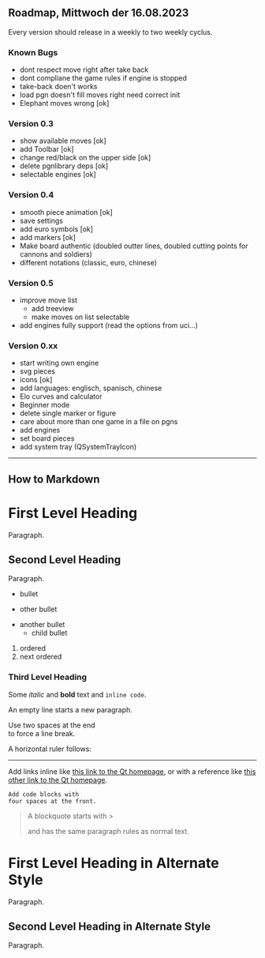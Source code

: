 ## Roadmap, Mittwoch der 16.08.2023
Every version should release in a weekly to two weekly cyclus.

### Known Bugs
* dont respect move right after take back 
* dont compliane the game rules if engine is stopped
* take-back doen't works
* load pgn doesn't fill moves right need correct init
* Elephant moves wrong [ok]
### Version 0.3
- show available moves [ok]
- add Toolbar [ok]
- change red/black on the upper side [ok]
- delete pgnlibrary deps [ok]
- selectable engines [ok]
### Version 0.4
- smooth piece animation [ok]
- save settings
- add euro symbols [ok]
- add markers [ok]
- Make board authentic (doubled outter lines, 
doubled cutting points for cannons and soldiers)
- different notations (classic, euro, chinese)
### Version 0.5
- improve move list
    - add treeview
    - make moves on list selectable
- add engines fully support (read the options from uci...)
### Version 0.xx    
- start writing own engine
- svg pieces
- icons [ok]
- add languages: englisch, spanisch, chinese
- Elo curves and calculator
- Beginner mode
- delete single marker or figure
- care about more than one game in a file on pgns
- add engines 
- set board pieces
- add system tray (QSystemTrayIcon)
----------------------------------------------------
How to Markdown
---------------
# First Level Heading

Paragraph.

## Second Level Heading

Paragraph.

- bullet
+ other bullet
* another bullet
    * child bullet

1. ordered
2. next ordered

### Third Level Heading

Some *italic* and **bold** text and `inline code`.

An empty line starts a new paragraph.

Use two spaces at the end  
to force a line break.

A horizontal ruler follows:

---

Add links inline like [this link to the Qt homepage](https://www.qt.io),
or with a reference like [this other link to the Qt homepage][1].

    Add code blocks with
    four spaces at the front.

> A blockquote
> starts with >
>
> and has the same paragraph rules as normal text.

First Level Heading in Alternate Style
======================================

Paragraph.

Second Level Heading in Alternate Style
---------------------------------------

Paragraph.

[1]: https://www.qt.io 
